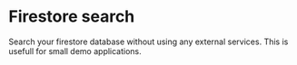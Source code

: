 <h1>Firestore search</h1>
Search your firestore database without using any external services. This is usefull for small demo applications.


